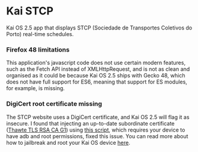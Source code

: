 # Kai STCP
Kai OS 2.5 app that displays STCP (Sociedade de Transportes Coletivos do Porto) real-time schedules.

### Firefox 48 limitations

This application's javascript code does not use certain modern features, such as the Fetch API instead of XMLHttpRequest, and is not as clean and organised as it could be because Kai OS 2.5 ships with Gecko 48, which does not have full support for ES6, meaning that support for ES modules, for example, is missing.

### DigiCert root certificate missing

The STCP website uses a DigiCert certificate, and Kai OS 2.5 will flag it as insecure. I found that injecting an up-to-date subordinate certificate ([Thawte TLS RSA CA G1](https://www.digicert.com/kb/digicert-root-certificates.htm)) using [this script](https://github.com/openGiraffes/b2g-certificates), which requires your device to have adb and root permissions, fixed this issue. You can read more about how to jailbreak and root your Kai OS device [here](https://wiki.bananahackers.net/).
